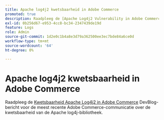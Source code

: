 ```yaml
---
title: Apache log4j2 kwetsbaarheid in Adobe Commerce
promoted: true
description: Raadpleeg de [Apache Log4j2 Vulnerability in Adobe Commerce] (https://community.magento.com/t5/Magento-DevBlog/Apache-Log4j2-Vulnerability-in-Adobe-Commerce/ba-p/488683) DevBlog post voor de meest recente Adobe Commerce-communicatie over de kwetsbaarheid van de Apache log4j library.
exl-id: 0b256d67-e953-4cc8-bc34-2347439de19d
feature: Logs
role: Admin
source-git-commit: 1d2e0c1b4a8e3d79a362500ee3ec7bde84a6ce0d
workflow-type: tm+mt
source-wordcount: '64'
ht-degree: 0%

---
```


# Apache log4j2 kwetsbaarheid in Adobe Commerce

Raadpleeg de [Kwetsbaarheid Apache Log4j2 in Adobe Commerce](https://community.magento.com/t5/Magento-DevBlog/Apache-Log4j2-Vulnerability-in-Adobe-Commerce/ba-p/488683) DevBlog-bericht voor de meest recente Adobe Commerce-communicatie over de kwetsbaarheid van de Apache log4j-bibliotheek.
